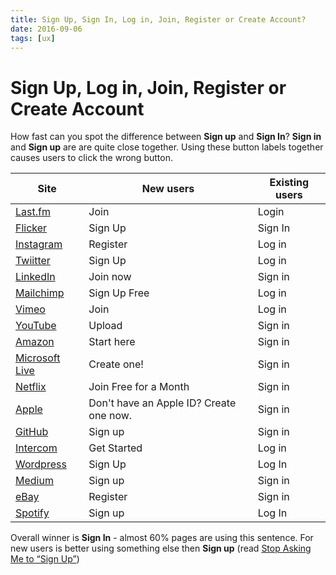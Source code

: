 ```yaml
---
title: Sign Up, Sign In, Log in, Join, Register or Create Account?
date: 2016-09-06
tags: [ux]
---
```


# Sign Up, Log in, Join, Register or Create Account

How fast can you spot the difference between **Sign up** and **Sign In**?
**Sign in** and **Sign up** are are quite close together. Using these button labels
together causes users to click the wrong button.

| Site               | New users  |  Existing users
| ------------------ | ---------- | ------------------
| [Last.fm](http://www.last.fm) | Join       | Login
| [Flicker](https://www.flickr.com/) | Sign Up | Sign In
| [Instagram](https://www.instagram.com/) | Register | Log in
| [Twiitter](https://twitter.com/) | Sign Up | Log in
| [LinkedIn](https://www.linkedin.com/) | Join now | Sign in
| [Mailchimp](http://mailchimp.com/) | Sign Up Free | Log in
| [Vimeo](https://vimeo.com/) | Join | Log in
| [YouTube](https://www.youtube.com/) | Upload | Sign in
| [Amazon](https://www.amazon.com/) | Start here | Sign in
| [Microsoft Live](https://www.live.com) | Create one! | Sign in
| [Netflix](https://netflix.com) | Join Free for a Month | Sign in
| [Apple](https://apple.com/) | Don't have an Apple ID? Create one now. | Sign in
| [GitHub](https://github.com/) | Sign up |  Sign in
| [Intercom](https://www.intercom.io/) | Get Started | Log in
| [Wordpress](https://wordpress.com/) | Sign Up | Log In
| [Medium](https://medium.com/) | Sign up | Sign in
| [eBay](http://www.ebay.co.uk/) | Register | Sign in
| [Spotify](https://www.spotify.com/uk/) | Sign up | Log In

Overall winner is **Sign In** - almost 60% pages are using this sentence.
For new users is better using something else then **Sign up** (read [Stop Asking Me to “Sign Up”](http://www.gkogan.co/blog/stop-asking-me-to-sign-up/))
